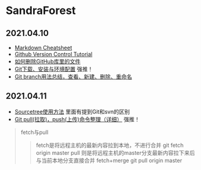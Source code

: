 # SandraForest

## 2021.04.10
- [Markdown Cheatsheet](https://www.markdownguide.org/cheat-sheet/)
- [Github Version Control Tutorial](https://www.youtube.com/watch?v=PWqS4NBhEY8)
- [如何删除GitHub库里的文件](https://blog.csdn.net/hdn_kb/article/details/94013101)
- [Git下载、安装与环境配置](https://blog.csdn.net/huangqqdy/article/details/83032408)  强推！
- [Git branch用法总结，查看、新建、删除、重命名](https://blog.csdn.net/afei__/article/details/51567155)

## 2021.04.11
- [Sourcetree使用方法](https://www.jianshu.com/p/6d2717c2a3e1) 里面有提到Git和svn的区别
- [Git pull(拉取)，push(上传)命令整理（详细）](https://blog.csdn.net/weixin_30699831/article/details/101982286) 强推！
>fetch与pull
>>fetch是将远程主机的最新内容拉到本地，不进行合并
>>git fetch origin master
>>pull 则是将远程主机的master分支最新内容拉下来后与当前本地分支直接合并 fetch+merge
>>git pull origin master


